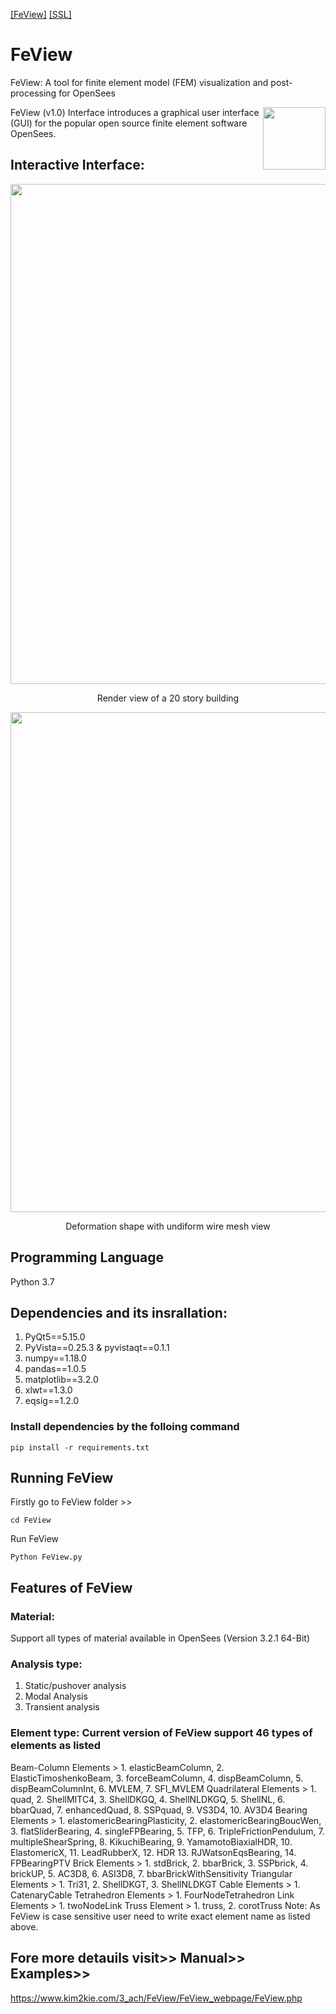 [[FeView]](https://www.kim2kie.com/3_ach/FeView/FeView_webpage/FeView.php) 
[[SSL]](https://www.kim2kie.com) 

# FeView
FeView: A tool for finite element model (FEM) visualization and post-processing for OpenSees

<img align="right" src="https://github.com/motiurce/FeView/blob/5e5c3ab4463bce8f387f22f3e7d1034463a15923/FeView_LogoL.png" width=100px>
FeView (v1.0) Interface introduces a graphical user interface (GUI) for the popular open source finite element software OpenSees.

## Interactive Interface:

<p align="center">
<img src=https://github.com/motiurce/FeView/blob/5e5c3ab4463bce8f387f22f3e7d1034463a15923/20_story_building.png width=800px>
</p>
<p align="center">
Render view of a 20 story building
 </p>
<p align="center">
<img src=https://github.com/motiurce/FeView/blob/5e5c3ab4463bce8f387f22f3e7d1034463a15923/Soil_Foundation_Brick_Element.png width=800px>
</p>
<p align="center">
Deformation shape with undiform wire mesh view
 </p>
 
## Programming Language
Python 3.7
## Dependencies and its insrallation:
1. PyQt5==5.15.0
2. PyVista==0.25.3 & pyvistaqt==0.1.1
3. numpy==1.18.0
4. pandas==1.0.5
5.  matplotlib==3.2.0
6. xlwt==1.3.0
7. eqsig==1.2.0
### Install dependencies by the folloing command
```
pip install -r requirements.txt
```
## Running FeView
Firstly go to FeView folder >>
```
cd FeView
```
Run FeView
```
Python FeView.py
```
## Features of FeView
### Material: 
Support all types of material available in OpenSees (Version 3.2.1 64-Bit) 
### Analysis type: 
1. Static/pushover analysis
2. Modal Analysis
3. Transient analysis 
### Element type: Current version of FeView support 46 types of elements as listed
Beam-Column Elements >	1. elasticBeamColumn, 2. ElasticTimoshenkoBeam, 3. forceBeamColumn, 4. dispBeamColumn, 5. dispBeamColumnInt, 6. MVLEM, 7. SFI_MVLEM
Quadrilateral Elements >	1. quad, 2. ShellMITC4, 3. ShellDKGQ, 4. ShellNLDKGQ, 5. ShellNL, 6. bbarQuad, 7. enhancedQuad, 8. SSPquad, 9. VS3D4, 10. AV3D4
Bearing Elements	> 1. elastomericBearingPlasticity, 2. elastomericBearingBoucWen, 3. flatSliderBearing, 
4. singleFPBearing, 5. TFP, 6. TripleFrictionPendulum, 7. multipleShearSpring, 8. KikuchiBearing, 9. YamamotoBiaxialHDR, 10. ElastomericX, 11. LeadRubberX, 12. HDR
13. RJWatsonEqsBearing, 14. FPBearingPTV
Brick Elements >	1. stdBrick, 2. bbarBrick, 3. SSPbrick, 4. brickUP, 5. AC3D8, 6. ASI3D8, 7. bbarBrickWithSensitivity
Triangular Elements >	1. Tri31, 2. ShellDKGT, 3. ShellNLDKGT
Cable Elements >	1. CatenaryCable
Tetrahedron Elements >	1. FourNodeTetrahedron
Link Elements >	1. twoNodeLink
Truss Element >	1. truss, 2. corotTruss
Note: As FeView is case sensitive user need to write exact element name as listed above.

## Fore more detauils visit>> Manual>> Examples>>
https://www.kim2kie.com/3_ach/FeView/FeView_webpage/FeView.php
